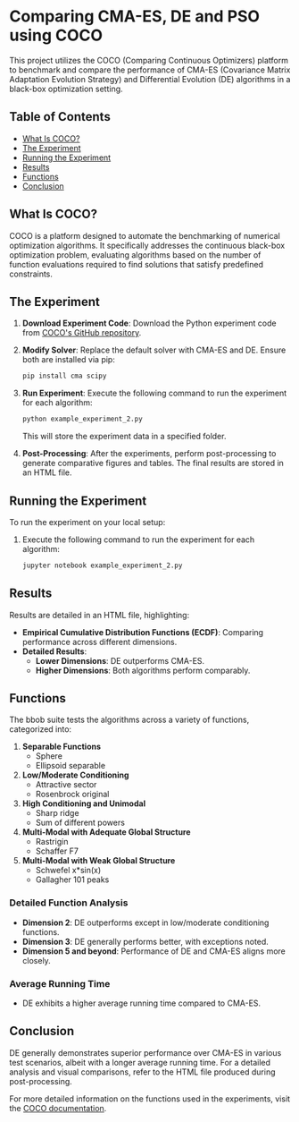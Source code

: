 # Comparing CMA-ES, DE and PSO using COCO
This project utilizes the COCO (Comparing Continuous Optimizers) platform to benchmark and compare the performance of CMA-ES (Covariance Matrix Adaptation Evolution Strategy) and Differential Evolution (DE) algorithms in a black-box optimization setting.
## Table of Contents
- [What Is COCO?](#what-is-coco)
- [The Experiment](#the-experiment)
- [Running the Experiment](#running-the-experiment)
- [Results](#results)
- [Functions](#functions)
- [Conclusion](#conclusion)

## What Is COCO?
COCO is a platform designed to automate the benchmarking of numerical optimization algorithms. It specifically addresses the continuous black-box optimization problem, evaluating algorithms based on the number of function evaluations required to find solutions that satisfy predefined constraints.

## The Experiment
1. **Download Experiment Code**: Download the Python experiment code from [COCO's GitHub repository](https://github.com/numbbo/coco/tree/master/code-experiments/build/python).
2. **Modify Solver**: Replace the default solver with CMA-ES and DE. Ensure both are installed via pip:
    ```bash
    pip install cma scipy
    ```
3. **Run Experiment**: Execute the following command to run the experiment for each algorithm:
    ```bash
    python example_experiment_2.py
    ```
   This will store the experiment data in a specified folder.

4. **Post-Processing**: After the experiments, perform post-processing to generate comparative figures and tables. The final results are stored in an HTML file.

## Running the Experiment
To run the experiment on your local setup:
1. Execute the following command to run the experiment for each algorithm:
    ```bash
    jupyter notebook example_experiment_2.py
    ```

## Results
Results are detailed in an HTML file, highlighting:
- **Empirical Cumulative Distribution Functions (ECDF)**: Comparing performance across different dimensions.
- **Detailed Results**:
  - **Lower Dimensions**: DE outperforms CMA-ES.
  - **Higher Dimensions**: Both algorithms perform comparably.

## Functions
The bbob suite tests the algorithms across a variety of functions, categorized into:
1. **Separable Functions**
   - Sphere
   - Ellipsoid separable
2. **Low/Moderate Conditioning**
   - Attractive sector
   - Rosenbrock original
3. **High Conditioning and Unimodal**
   - Sharp ridge
   - Sum of different powers
4. **Multi-Modal with Adequate Global Structure**
   - Rastrigin
   - Schaffer F7
5. **Multi-Modal with Weak Global Structure**
   - Schwefel x*sin(x)
   - Gallagher 101 peaks

### Detailed Function Analysis
- **Dimension 2**: DE outperforms except in low/moderate conditioning functions.
- **Dimension 3**: DE generally performs better, with exceptions noted.
- **Dimension 5 and beyond**: Performance of DE and CMA-ES aligns more closely.

### Average Running Time
- DE exhibits a higher average running time compared to CMA-ES.

## Conclusion
DE generally demonstrates superior performance over CMA-ES in various test scenarios, albeit with a longer average running time. For a detailed analysis and visual comparisons, refer to the HTML file produced during post-processing.

For more detailed information on the functions used in the experiments, visit the [COCO documentation](http://numbbo.github.io/coco-doc/bbob-biobj/functions/#the-single-objective-bbob-functions).
